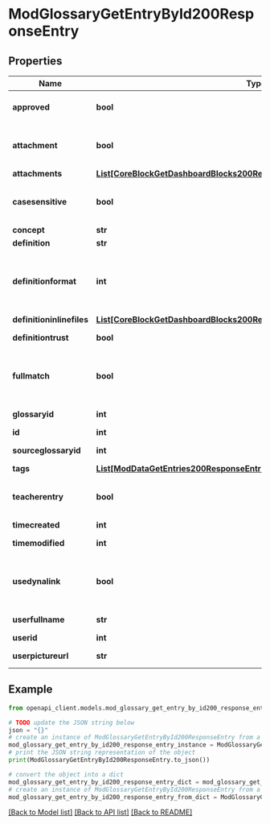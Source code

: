 # ModGlossaryGetEntryById200ResponseEntry


## Properties

Name | Type | Description | Notes
------------ | ------------- | ------------- | -------------
**approved** | **bool** | Whether the entry was approved | 
**attachment** | **bool** | Whether or not the entry has attachments | 
**attachments** | [**List[CoreBlockGetDashboardBlocks200ResponseBlocksInnerContentsFilesInner]**](CoreBlockGetDashboardBlocks200ResponseBlocksInnerContentsFilesInner.md) |  | [optional] 
**casesensitive** | **bool** | When true, the matching is case sensitive | 
**concept** | **str** | The concept | 
**definition** | **str** | The definition | 
**definitionformat** | **int** | definition format (1 &#x3D; HTML, 0 &#x3D; MOODLE, 2 &#x3D; PLAIN, or 4 &#x3D; MARKDOWN) | 
**definitioninlinefiles** | [**List[CoreBlockGetDashboardBlocks200ResponseBlocksInnerContentsFilesInner]**](CoreBlockGetDashboardBlocks200ResponseBlocksInnerContentsFilesInner.md) |  | [optional] 
**definitiontrust** | **bool** | The definition trust flag | 
**fullmatch** | **bool** | When true, the matching is done on full words only | 
**glossaryid** | **int** | The glossary ID | 
**id** | **int** | The entry ID | 
**sourceglossaryid** | **int** | The source glossary ID | 
**tags** | [**List[ModDataGetEntries200ResponseEntriesInnerTagsInner]**](ModDataGetEntries200ResponseEntriesInnerTagsInner.md) |  | [optional] 
**teacherentry** | **bool** | The entry was created by a teacher, or equivalent. | 
**timecreated** | **int** | Time created | 
**timemodified** | **int** | Time modified | 
**usedynalink** | **bool** | Whether the concept should be automatically linked | 
**userfullname** | **str** | Author full name | 
**userid** | **int** | Author ID | 
**userpictureurl** | **str** | Author picture | 

## Example

```python
from openapi_client.models.mod_glossary_get_entry_by_id200_response_entry import ModGlossaryGetEntryById200ResponseEntry

# TODO update the JSON string below
json = "{}"
# create an instance of ModGlossaryGetEntryById200ResponseEntry from a JSON string
mod_glossary_get_entry_by_id200_response_entry_instance = ModGlossaryGetEntryById200ResponseEntry.from_json(json)
# print the JSON string representation of the object
print(ModGlossaryGetEntryById200ResponseEntry.to_json())

# convert the object into a dict
mod_glossary_get_entry_by_id200_response_entry_dict = mod_glossary_get_entry_by_id200_response_entry_instance.to_dict()
# create an instance of ModGlossaryGetEntryById200ResponseEntry from a dict
mod_glossary_get_entry_by_id200_response_entry_from_dict = ModGlossaryGetEntryById200ResponseEntry.from_dict(mod_glossary_get_entry_by_id200_response_entry_dict)
```
[[Back to Model list]](../README.md#documentation-for-models) [[Back to API list]](../README.md#documentation-for-api-endpoints) [[Back to README]](../README.md)


